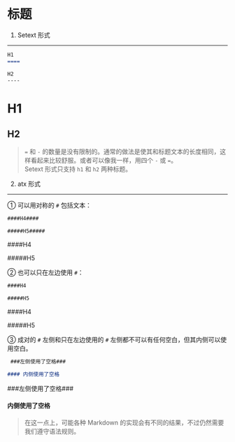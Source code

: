 标题
====

1. Setext 形式
----

```markdown
H1
====

H2
----
```

H1
====

H2
----

>`=` 和 `-` 的数量是没有限制的。通常的做法是使其和标题文本的长度相同，这样看起来比较舒服。或者可以像我一样，用四个 `-` 或 `=`。  
>Setext 形式只支持 `h1` 和 `h2` 两种标题。

2. atx 形式
----

① 可以用对称的 `#` 包括文本：

```markdown
####H4####

#####H5#####
```

####H4

#####H5

② 也可以只在左边使用 `#`：

```markdown
####H4

#####H5
```

####H4

#####H5

③ 成对的 `#` 左侧和只在左边使用的 `#` 左侧都不可以有任何空白，但其内侧可以使用空白。

```markdown
 ###左侧使用了空格###

#### 内侧使用了空格
```

 ###左侧使用了空格###

#### 内侧使用了空格

>在这一点上，可能各种 Markdown 的实现会有不同的结果，不过仍然需要我们遵守语法规则。 
